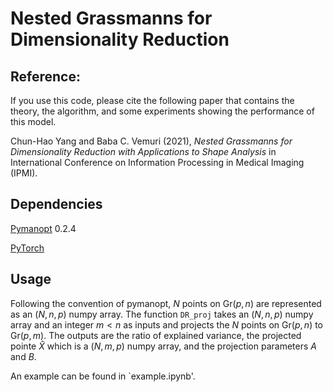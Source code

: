 # Nested Grassmanns for Dimensionality Reduction

## Reference:

If you use this code, please cite the following paper that contains the theory,
the algorithm, and some experiments showing the performance of this model.

Chun-Hao Yang and Baba C. Vemuri (2021), *Nested Grassmanns for Dimensionality
Reduction with Applications to Shape Analysis* in International Conference on
Information Processing in Medical Imaging (IPMI).

## Dependencies

[Pymanopt](https://github.com/pymanopt/pymanopt) 0.2.4 

[PyTorch](https://pytorch.org/)

## Usage

Following the convention of pymanopt, $N$ points on $\text{Gr}(p,n)$ are
represented as an $(N,n,p)$ numpy array. The function `DR_proj` takes an $(N, n,
p)$ numpy array and an integer $m < n$ as inputs and projects the $N$ points on
$\text{Gr}(p, n)$ to $\text{Gr}(p, m)$. The outputs are the ratio of explained
variance, the projected pointe $\hat{X}$ which is a $(N, m ,p)$ numpy array, and
the projection parameters $A$ and $B$. 

An example can be found in `example.ipynb'.

